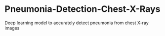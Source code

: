 # Pneumonia-Detection-Chest-X-Rays
Deep learning model to accurately detect pneumonia from chest X-ray images

